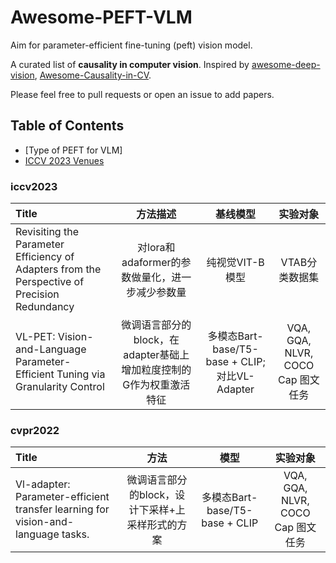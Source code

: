 # Awesome-PEFT-VLM
Aim for parameter-efficient fine-tuning (peft) vision model.

A curated list of **causality in computer vision**. Inspired by [awesome-deep-vision](https://github.com/kjw0612/awesome-deep-vision), [Awesome-Causality-in-CV](https://github.com/Wangt-CN/Awesome-Causality-in-CV).

Please feel free to pull requests or open an issue to add papers.


## Table of Contents

- [Type of PEFT for VLM]
- [ICCV 2023 Venues](#iccv2023)



### iccv2023

| Title | 方法描述 | 基线模型 | 实验对象 |
|:-------------------------------------------------------------------------------------------------------------------------------- |:-----:|:-------:|:----:|
| Revisiting the Parameter Efficiency of Adapters from the Perspective of Precision Redundancy |  对lora和adaformer的参数做量化，进一步减少参数量  | 纯视觉VIT-B模型  | VTAB分类数据集   |
| VL-PET: Vision-and-Language Parameter-Efficient Tuning via Granularity Control |   微调语言部分的block，在adapter基础上增加粒度控制的G作为权重激活特征  |   多模态Bart-base/T5-base + CLIP; 对比VL-Adapter   |  VQA, GQA, NLVR, COCO Cap 图文任务 |


### cvpr2022
| Title | 方法 | 模型 | 实验对象 |
|:-------------------------------------------------------------------------------------------------------------------------------- |:-----:|:-------:|:----:|
| Vl-adapter: Parameter-efficient transfer learning for vision-and-language tasks. |  微调语言部分的block，设计下采样+上采样形式的方案  | 多模态Bart-base/T5-base + CLIP  |  VQA, GQA, NLVR, COCO Cap 图文任务   |



